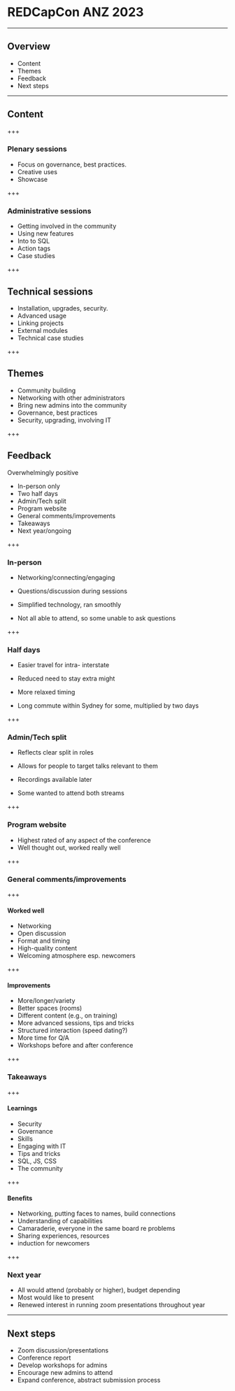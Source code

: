 # REDCapCon ANZ 2023

---

## Overview

- Content
- Themes
- Feedback
- Next steps

---

## Content

+++

### Plenary sessions

- Focus on governance, best practices.
- Creative uses
- Showcase

+++

### Administrative sessions

- Getting involved in the community
- Using new features
- Into to SQL 
- Action tags
- Case studies

+++
## Technical sessions

- Installation, upgrades, security.
- Advanced usage
- Linking projects
- External modules
- Technical case studies

+++
## Themes

- Community building
- Networking with other administrators
- Bring new admins into the community
- Governance, best practices
- Security, upgrading, involving IT

+++
## Feedback

Overwhelmingly positive

- In-person only 
- Two half days
- Admin/Tech split
- Program website
- General comments/improvements
- Takeaways 
- Next year/ongoing

+++

### In-person

- Networking/connecting/engaging
- Questions/discussion during sessions
- Simplified technology, ran smoothly

- Not all able to attend, so some unable to ask questions

+++

### Half days

- Easier travel for intra- interstate
- Reduced need to stay extra might
- More relaxed timing

- Long commute within Sydney for some, multiplied by two days

+++

### Admin/Tech split

- Reflects clear split in roles
- Allows for people to target talks relevant to them
- Recordings available later

- Some wanted to attend both streams

+++

### Program website

- Highest rated of any aspect of the conference
- Well thought out, worked really well

+++
### General comments/improvements

+++

#### Worked well

- Networking
- Open discussion
- Format and timing
- High-quality content
- Welcoming atmosphere esp. newcomers

+++
#### Improvements

- More/longer/variety
- Better spaces (rooms)
- Different content (e.g., on training)
- More advanced sessions, tips and tricks
- Structured interaction (speed dating?)
- More time for Q/A
- Workshops before and after conference 

+++
### Takeaways

+++

#### Learnings

- Security
- Governance
- Skills
- Engaging with IT
- Tips and tricks
- SQL, JS, CSS
- The community

+++

#### Benefits

- Networking, putting faces to names, build connections
- Understanding of capabilities
- Camaraderie, everyone in the same board re problems
- Sharing experiences, resources
- induction for newcomers 

+++

### Next year

- All would attend (probably or higher), budget depending
- Most would like to present
- Renewed interest in running zoom presentations throughout year

---
## Next steps

- Zoom discussion/presentations
- Conference report
- Develop workshops for admins
- Encourage new admins to attend
- Expand conference, abstract submission process
